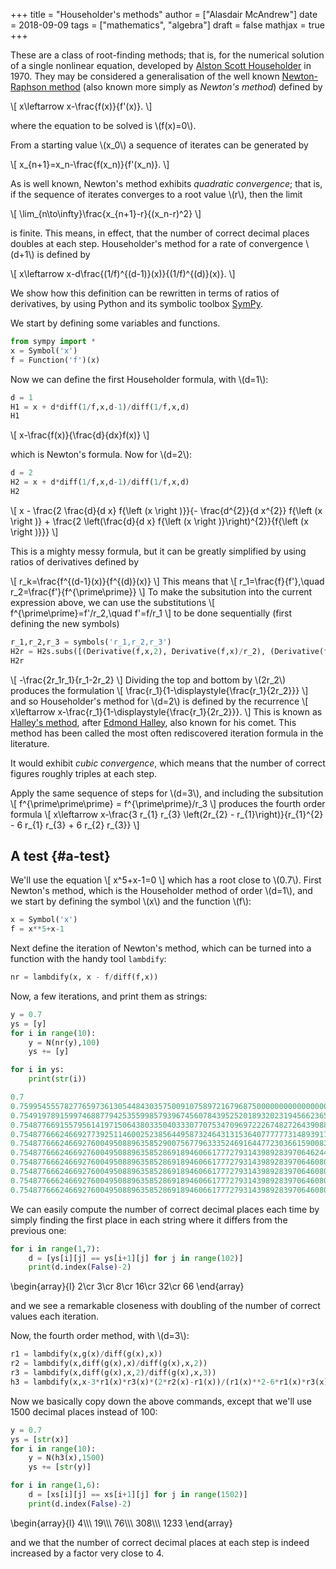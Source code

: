 +++
title = "Householder's methods"
author = ["Alasdair McAndrew"]
date = 2018-09-09
tags = ["mathematics", "algebra"]
draft = false
mathjax = true
+++

These are a class of root-finding methods; that is, for the numerical solution
of a single nonlinear equation,
developed by [Alston Scott
Householder](<https://en.wikipedia.org/wiki/Alston_Scott_Householder>)
in 1970. They may be considered a generalisation of the well known [Newton-Raphson
method](<https://en.wikipedia.org/wiki/Newton's_method>) (also known more simply
as _Newton's method_) defined by

\\[
x\leftarrow x-\frac{f(x)}{f'(x)}.
\\]

where the equation to be solved is \\(f(x)=0\\).

From a starting value \\(x\_0\\) a sequence of iterates can be generated by

\\[
x\_{n+1}=x\_n-\frac{f(x\_n)}{f'(x\_n)}.
\\]

As is well known, Newton's method exhibits _quadratic convergence_; that is, if
the sequence of iterates converges to a root value \\(r\\), then the
limit

\\[
\lim\_{n\to\infty}\frac{x\_{n+1}-r}{(x\_n-r)^2}
\\]

is finite.  This means, in effect, that the number of correct decimal places
doubles at each step.  Householder's method for a rate of convergence \\(d+1\\) is
defined by

\\[
x\leftarrow x-d\frac{(1/f)^{(d-1)}(x)}{(1/f)^{(d)}(x)}.
\\]

We show how this definition can be rewritten in terms of ratios of derivatives,
by using Python and its symbolic toolbox [SymPy](<https://www.sympy.org/en/index.html>).

We start by defining some variables and functions.

```python
from sympy import *
x = Symbol('x')
f = Function('f')(x)
```

Now we can define the first Householder formula, with \\(d=1\\):

```python
d = 1
H1 = x + d*diff(1/f,x,d-1)/diff(1/f,x,d)
H1
```

\\[
x-\frac{f(x)}{\frac{d}{dx}f(x)}
\\]

which is Newton's formula.  Now for \\(d=2\\):

```python
d = 2
H2 = x + d*diff(1/f,x,d-1)/diff(1/f,x,d)
H2
```

\\[
x - \frac{2 \frac{d}{d x} f{\left (x \right )}}{- \frac{d^{2}}{d x^{2}}  f{\left (x \right )} + \frac{2 \left(\frac{d}{d x} f{\left (x \right )}\right)^{2}}{f{\left (x \right )}}}
\\]

This is a mighty messy formula, but it can be greatly simplified by using ratios
of derivatives defined by

\\[
r\_k=\frac{f^{(d-1}(x)}{f^{(d)}(x)}
\\]
This means that
\\[
r\_1=\frac{f}{f'},\quad r\_2=\frac{f'}{f^{\prime\prime}}
\\]
To make the subsitution into the current expression above, we can use the
substitutions
\\[
f^{\prime\prime}=f'/r\_2,\quad f'=f/r\_1
\\]
to be done sequentially (first defining the new symbols)

```python
r_1,r_2,r_3 = symbols('r_1,r_2,r_3')
H2r = H2s.subs([(Derivative(f,x,2), Derivative(f,x)/r_2), (Derivative(f,x), f/r_1)]).simplify()
H2r
```

\\[
-\frac{2r\_1r\_1}{r\_1-2r\_2}
\\]
Dividing the top and bottom by \\(2r\_2\\) produces the formulation
\\[
\frac{r\_1}{1-\displaystyle{\frac{r\_1}{2r\_2}}}
\\]
and so Householder's method for \\(d=2\\) is defined by the recurrence
\\[
x\leftarrow x-\frac{r\_1}{1-\displaystyle{\frac{r\_1}{2r\_2}}}.
\\]
This is known as [Halley's
method](<https://en.wikipedia.org/wiki/Halley's_method>), after [Edmond
Halley](<https://en.wikipedia.org/wiki/Edmond_Halley>), also known for his comet.
This method has been called the most often rediscovered iteration formula in the
literature.

It would exhibit _cubic convergence_, which means that the number of correct
figures roughly triples at each step.

Apply the same sequence of steps for \\(d=3\\), and including the subsitution
\\[
f^{\prime\prime\prime} = f^{\prime\prime}/r\_3
\\]
produces the fourth order formula
\\[
x\leftarrow x-\frac{3 r\_{1} r\_{3} \left(2r\_{2} - r\_{1}\right)}{r\_{1}^{2} - 6 r\_{1} r\_{3} + 6 r\_{2} r\_{3}}
\\]


## A test {#a-test}

We'll use the equation
\\[
x^5+x-1=0
\\]
which has a root close to \\(0.7\\).  First Newton's method, which is the
Householder method of order \\(d=1\\), and we start by defining the symbol \\(x\\) and
the function \\(f\\):

```python
x = Symbol('x')
f = x**5+x-1
```

Next define the iteration of Newton's method, which can be turned into a function with the handy tool
`lambdify`:

```python
nr = lambdify(x, x - f/diff(f,x))
```

Now, a few iterations, and print them as strings:

```python
y = 0.7
ys = [y]
for i in range(10):
    y = N(nr(y),100)
    ys += [y]

for i in ys:
    print(str(i))

0.7
0.7599545557827765973613054484303575009107589721679687500000000000000000000000000000000000000000000000
0.7549197891599746887794253559985793967456078439525201893202319456623650882121929457935763902468565963
0.7548776691557956141971506438033504033307707534709697222674827264390889507161368160254597915269779252
0.7548776662466927739251146002523856449587324643131536407777773148939177229546284200355119465808326870
0.7548776662466927600495088963585290075677963335246916447723036615900830138144428153523526591809355834
0.7548776662466927600495088963585286918946066177727931439892839706462440390043279509776806970677946058
0.7548776662466927600495088963585286918946066177727931439892839706460806551280810907382270928422503037
0.7548776662466927600495088963585286918946066177727931439892839706460806551280810907382270928422503037
0.7548776662466927600495088963585286918946066177727931439892839706460806551280810907382270928422503037
0.7548776662466927600495088963585286918946066177727931439892839706460806551280810907382270928422503037
```

We can easily compute the number of correct decimal places each time by simply
finding the first place in each string where it differs from the previous one:

```python
for i in range(1,7):
    d = [ys[i][j] == ys[i+1][j] for j in range(102)]
    print(d.index(False)-2)
```

\begin{array}{l}
2\cr
3\cr
8\cr
16\cr
32\cr
66
\end{array}

and we see a remarkable closeness with doubling of the number of correct values
each iteration.

Now, the fourth order method, with \\(d=3\\):

```python
r1 = lambdify(x,g(x)/diff(g(x),x))
r2 = lambdify(x,diff(g(x),x)/diff(g(x),x,2))
r3 = lambdify(x,diff(g(x),x,2)/diff(g(x),x,3))
h3 = lambdify(x,x-3*r1(x)*r3(x)*(2*r2(x)-r1(x))/(r1(x)**2-6*r1(x)*r3(x)+6*r2(x)*r3(x)))
```

Now we basically copy down the above commands, except that we'll use 1500 decimal
places instead of 100:

```python
y = 0.7
ys = [str(x)]
for i in range(10):
    y = N(h3(x),1500)
    ys += [str(y)]

for i in range(1,6):
    d = [xs[i][j] == xs[i+1][j] for j in range(1502)]
    print(d.index(False)-2)
```

\begin{array}{l}
4\\\\\\
19\\\\\\
76\\\\\\
308\\\\\\
1233
\end{array}

and we that the number of correct decimal places at each step is indeed
increased by a factor very close to 4.

[//]: # "Exported with love from a post written in Org mode"
[//]: # "- https://github.com/kaushalmodi/ox-hugo"
